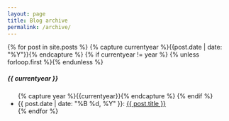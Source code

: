 ```yaml
---
layout: page
title: Blog archive
permalink: /archive/
---
```

<div class="page-content wc-container">
 <div class="post">
  {% for post in site.posts %}
  {% capture currentyear %}{{post.date | date: "%Y"}}{% endcapture %}
  {% if currentyear != year %}
  {% unless forloop.first %}</ul>{% endunless %}
  <h5>{{ currentyear }}</h5>
  <ul class="posts">
   {% capture year %}{{currentyear}}{% endcapture %}
   {% endif %}
   <li>
      <time>{{ post.date | date: "%B %d, %Y" }}</time>:
      <a href="{{ post.url | prepend: site.baseurl }}">{{ post.title }}</a>
   </li>
   {% endfor %}
